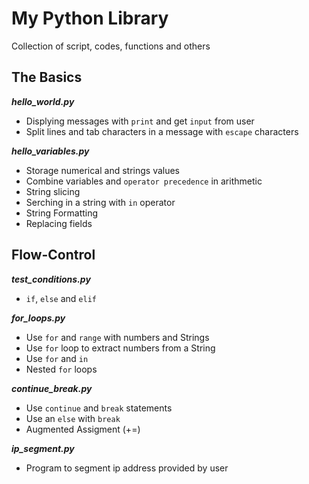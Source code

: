 # My Python Library

Collection of script, codes, functions and others

## The Basics

**_hello_world.py_**

- Displying messages with `print` and get `input` from user
- Split lines and tab characters in a message with `escape` characters

**_hello_variables.py_**

- Storage numerical and strings values
- Combine variables and `operator precedence` in arithmetic
- String slicing
- Serching in a string with `in` operator
- String Formatting
- Replacing fields

## Flow-Control

**_test_conditions.py_**

- `if`, `else` and `elif`

**_for_loops.py_**

- Use `for` and `range` with numbers and Strings
- Use `for` loop to extract numbers from a String
- Use `for` and `in`
- Nested `for` loops

**_continue_break.py_**

- Use `continue` and `break` statements
- Use an `else` with `break`
- Augmented Assigment (+=)

**_ip_segment.py_**

- Program to segment ip address provided by user

